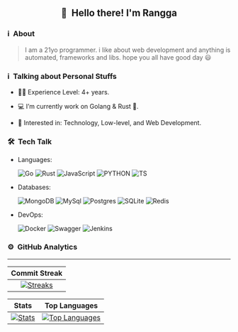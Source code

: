 <div align="center"> 
  <h2> 👋 &nbsp;Hello there! I'm Rangga </h2>
</div>

### ℹ️ &nbsp;About
> I am a 21yo programmer. i like about web development and anything is automated, frameworks and libs. hope you all have good day 😃

### ℹ️ &nbsp;Talking about Personal Stuffs

- 👨‍🎓 Experience Level: 4+ years.

- 💻 I’m currently work on Golang & Rust 🚀.

- 🧩 Interested in: Technology, Low-level, and Web Development.

### 🛠 &nbsp;Tech Talk

- Languages: &nbsp;

  ![Go](https://img.shields.io/badge/go-%2300ADD8.svg?style=for-the-badge&logo=go&logoColor=white)
  ![Rust](https://img.shields.io/badge/rust-%23000000.svg?style=for-the-badge&logo=rust&logoColor=white)
  ![JavaScript](https://img.shields.io/badge/JavaScript-323330?style=for-the-badge&logo=javascript&logoColor=F7DF1E)
  ![PYTHON](https://img.shields.io/badge/Python-14354C?style=for-the-badge&logo=python&logoColor=white)
  ![TS](https://img.shields.io/badge/TypeScript-007ACC?style=for-the-badge&logo=typescript&logoColor=white)

<!-- - Frameworks: &nbsp;

  ![Flutter](https://img.shields.io/badge/Flutter-02569B?style=for-the-badge&logo=flutter&logoColor=white)
  ![Node.js](https://img.shields.io/badge/Node.js-43853D?style=for-the-badge&logo=node.js&logoColor=white)
  ![React](https://img.shields.io/badge/React-20232A?style=for-the-badge&logo=react&logoColor=61DAFB)
  ![Fastify](https://img.shields.io/badge/fastify-%23000000.svg?style=for-the-badge&logo=fastify&logoColor=white)
  
!-->
  
- Databases: &nbsp;

  ![MongoDB](https://img.shields.io/badge/MongoDB-4EA94B?style=for-the-badge&logo=mongodb&logoColor=white)
  ![MySql](https://img.shields.io/badge/MySQL-00000F?style=for-the-badge&logo=mysql&logoColor=white)
  ![Postgres](https://img.shields.io/badge/postgres-%23316192.svg?style=for-the-badge&logo=postgresql&logoColor=white)
  ![SQLite](https://img.shields.io/badge/sqlite-%2307405e.svg?style=for-the-badge&logo=sqlite&logoColor=white)
  ![Redis](https://img.shields.io/badge/redis-%23DD0031.svg?style=for-the-badge&logo=redis&logoColor=white)

- DevOps: &nbsp;

  ![Docker](https://img.shields.io/badge/docker-%230db7ed.svg?style=for-the-badge&logo=docker&logoColor=white)
  ![Swagger](https://img.shields.io/badge/-Swagger-%23Clojure?style=for-the-badge&logo=swagger&logoColor=white)
  ![Jenkins](https://img.shields.io/badge/jenkins-%232C5263.svg?style=for-the-badge&logo=jenkins&logoColor=white)
  
<!-- - Idea: &nbsp;

  ![GoLand](https://img.shields.io/badge/GoLand-0f0f0f?&style=for-the-badge&logo=goland&logoColor=white)
  ![Visual Studio Code](https://img.shields.io/badge/Visual%20Studio%20Code-0078d7.svg?style=for-the-badge&logo=visual-studio-code&logoColor=white)

!-->

### ⚙️ &nbsp;GitHub Analytics
---

|        Commit Streak        |
|:--------------------------------:|
|    [![Streaks](https://streak-stats.demolab.com/?user=itzngga&theme=midnight-purple)](https://streak-stats.demolab.com/)    |

|    Stats    |    Top Languages    |
| :---------------------: | :-------------------: |
|    [![Stats](https://github-readme-stats.vercel.app/api?username=itzngga&hide=stars&show_icons=true&locale=en&hide_rank=true&custom_title=GitHub%20Stats&theme=midnight-purple)](https://github-readme-stats.vercel.app)    |    [![Top Languages](https://github-readme-stats.vercel.app/api/top-langs?username=itzngga&layout=compact&theme=midnight-purple)](https://github-readme-stats.vercel.app)    |
